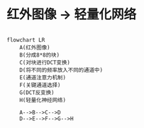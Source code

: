 # 红外图像 -> 轻量化网络



```mermaid

flowchart LR
    A(红外图像)
    B(分成8*8的块)
    C(对块进行DCT变换)
    D(将不同的频率放入不同的通道中)
    E(通道注意力机制)
    F(关键通道选择)
    G(DCT反变换)
    H(轻量化神经网络)
    
    A-->B-->C-->D
    D-->E-->F-->G-->H

```





